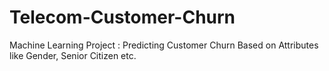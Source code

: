 # Telecom-Customer-Churn
Machine Learning Project : Predicting Customer Churn Based on Attributes like Gender, Senior Citizen etc.
